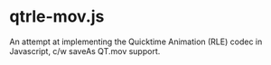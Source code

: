 # qtrle-mov.js
An attempt at implementing the Quicktime Animation (RLE) codec in Javascript, c/w saveAs QT.mov support.
